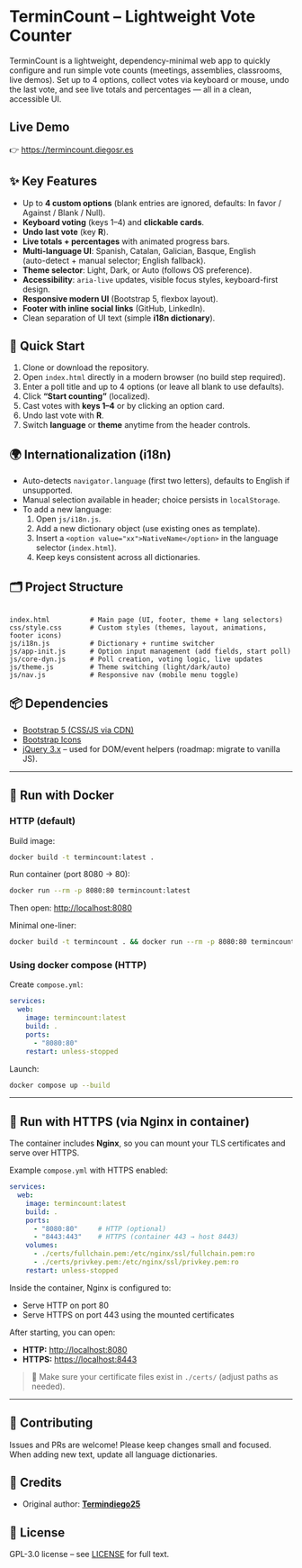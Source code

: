 # TerminCount – Lightweight Vote Counter

TerminCount is a lightweight, dependency-minimal web app to quickly configure and run simple vote counts (meetings, assemblies, classrooms, live demos). Set up to 4 options, collect votes via keyboard or mouse, undo the last vote, and see live totals and percentages — all in a clean, accessible UI.

## Live Demo
👉 https://termincount.diegosr.es

## ✨ Key Features
- Up to **4 custom options** (blank entries are ignored, defaults: In favor / Against / Blank / Null).
- **Keyboard voting** (keys 1–4) and **clickable cards**.
- **Undo last vote** (key **R**).
- **Live totals + percentages** with animated progress bars.
- **Multi-language UI**: Spanish, Catalan, Galician, Basque, English  
  (auto-detect + manual selector; English fallback).
- **Theme selector**: Light, Dark, or Auto (follows OS preference).
- **Accessibility**: `aria-live` updates, visible focus styles, keyboard-first design.
- **Responsive modern UI** (Bootstrap 5, flexbox layout).
- **Footer with inline social links** (GitHub, LinkedIn).
- Clean separation of UI text (simple **i18n dictionary**).

## 🚀 Quick Start
1. Clone or download the repository.
2. Open `index.html` directly in a modern browser (no build step required).
3. Enter a poll title and up to 4 options (or leave all blank to use defaults).
4. Click **“Start counting”** (localized).
5. Cast votes with **keys 1–4** or by clicking an option card.
6. Undo last vote with **R**.
7. Switch **language** or **theme** anytime from the header controls.

## 🌍 Internationalization (i18n)
- Auto-detects `navigator.language` (first two letters), defaults to English if unsupported.
- Manual selection available in header; choice persists in `localStorage`.
- To add a new language:
  1. Open `js/i18n.js`.
  2. Add a new dictionary object (use existing ones as template).
  3. Insert a `<option value="xx">NativeName</option>` in the language selector (`index.html`).
  4. Keep keys consistent across all dictionaries.

## 🗂 Project Structure
```

index.html          # Main page (UI, footer, theme + lang selectors)
css/style.css       # Custom styles (themes, layout, animations, footer icons)
js/i18n.js          # Dictionary + runtime switcher
js/app-init.js      # Option input management (add fields, start poll)
js/core-dyn.js      # Poll creation, voting logic, live updates
js/theme.js         # Theme switching (light/dark/auto)
js/nav.js           # Responsive nav (mobile menu toggle)

````

## 📦 Dependencies
- [Bootstrap 5 (CSS/JS via CDN)](https://getbootstrap.com/)
- [Bootstrap Icons](https://icons.getbootstrap.com/)
- [jQuery 3.x](https://jquery.com/) – used for DOM/event helpers (roadmap: migrate to vanilla JS).

---

## 🐳 Run with Docker

### HTTP (default)
Build image:
```bash
docker build -t termincount:latest .
````

Run container (port 8080 → 80):

```bash
docker run --rm -p 8080:80 termincount:latest
```

Then open: [http://localhost:8080](http://localhost:8080)

Minimal one-liner:

```bash
docker build -t termincount . && docker run --rm -p 8080:80 termincount
```

### Using docker compose (HTTP)

Create `compose.yml`:

```yaml
services:
  web:
    image: termincount:latest
    build: .
    ports:
      - "8080:80"
    restart: unless-stopped
```

Launch:

```bash
docker compose up --build
```

---

## 🔐 Run with HTTPS (via Nginx in container)

The container includes **Nginx**, so you can mount your TLS certificates and serve over HTTPS.

Example `compose.yml` with HTTPS enabled:

```yaml
services:
  web:
    image: termincount:latest
    build: .
    ports:
      - "8080:80"     # HTTP (optional)
      - "8443:443"    # HTTPS (container 443 → host 8443)
    volumes:
      - ./certs/fullchain.pem:/etc/nginx/ssl/fullchain.pem:ro
      - ./certs/privkey.pem:/etc/nginx/ssl/privkey.pem:ro
    restart: unless-stopped
```

Inside the container, Nginx is configured to:

* Serve HTTP on port 80
* Serve HTTPS on port 443 using the mounted certificates

After starting, you can open:

* **HTTP:** [http://localhost:8080](http://localhost:8080)
* **HTTPS:** [https://localhost:8443](https://localhost:8443)

> 🔑 Make sure your certificate files exist in `./certs/` (adjust paths as needed).

---

## 🤝 Contributing

Issues and PRs are welcome!
Please keep changes small and focused.
When adding new text, update all language dictionaries.

## 👤 Credits

* Original author: **[Termindiego25](https://github.com/Termindiego25)**

## 📜 License

GPL-3.0 license – see [LICENSE](LICENSE) for full text.
